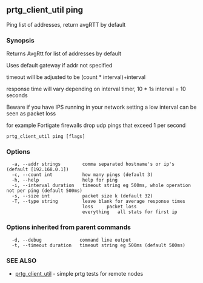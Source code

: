## prtg_client_util ping

Ping list of addresses, return avgRTT by default

### Synopsis


Returns AvgRtt for list of addresses by default

Uses default gateway if addr not specified

timeout will be adjusted to be (count * interval)+interval

response time will vary depending on interval timer, 
10 * 1s interval = 10 seconds

Beware if you have IPS running in your network setting a low interval can be seen as packet loss

for example Fortigate firewalls drop udp pings that exceed 1 per second


```
prtg_client_util ping [flags]
```

### Options

```
  -a, --addr strings        comma separated hostname's or ip's (default [192.168.0.1])
  -c, --count int           how many pings (default 3)
  -h, --help                help for ping
  -i, --interval duration   timeout string eg 500ms, whole operation not per ping (default 500ms)
  -s, --size int            packet size k (default 32)
  -T, --type string         leave blank for average response times
                            loss	 packet loss
                            everything	 all stats for first ip
```

### Options inherited from parent commands

```
  -d, --debug              command line output
  -t, --timeout duration   timeout string eg 500ms (default 500ms)
```

### SEE ALSO

* [prtg_client_util](prtg_client_util.md)	 - simple prtg tests for remote nodes

